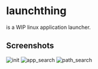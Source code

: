 # launchthing

is a WIP linux application launcher.

## Screenshots
![init](https://github.com/PrajwalCH/launchthing/assets/42384293/b2329869-50ca-46f9-8791-b195ff6c3bd1)
![app_search](https://github.com/PrajwalCH/launchthing/assets/42384293/1f3ef222-b1d6-47a8-bfda-e6f1b35d9ac3)
![path_search](https://github.com/PrajwalCH/launchthing/assets/42384293/d17e7ce1-1c53-4ec6-b253-de81d3cbbd29)
